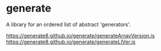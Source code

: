# generate

A library for an ordered list of abstract 'generators'.

https://generate8.github.io/generate/generateArrayVersion.js
https://generate8.github.io/generate/generateLlVer.js

